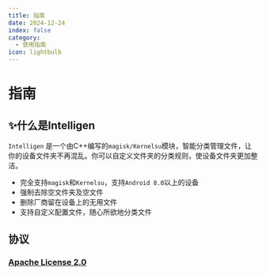 ```yaml
---
title: 指南
date: 2024-12-24
index: false
category:
  - 使用指南
icon: lightbulb
---
```


# 指南

## ✨什么是Intelligen

`Intelligen` 是一个由C++编写的`magisk/Kernelsu`模块，智能分类管理文件，让你的设备文件夹不再混乱。你可以自定义文件夹的分类规则，使设备文件夹更加整洁。

* 完全支持`magisk`和`Kernelsu`，支持`Android 8.0`以上的设备
* 强制去除空文件夹及空文件
* 删除厂商留在设备上的无用文件
* 支持自定义配置文件，随心所欲地分类文件

## 协议
### [Apache License 2.0]()
